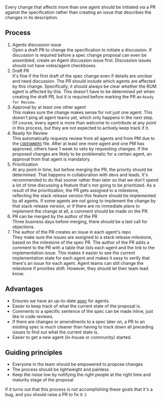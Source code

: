 Every change that affects more than one agent should be initiated via a PR against the specification rather than creating an issue that describes the changes in its description.

## Process

1. Agents discussion issue \
  Open a draft PR to change the specification to initiate a discussion.
  If discussion is required before a spec change proposal can even be assembled, create an Agent discussion issue first.
  Discussion issues should not have votes/agent checkboxes.
1. Draft PR \
  It's fine if the first draft of the spec change even if details are unclear and need discussion.
  The PR should include which agents are affected by this change.
  Specifically, it should always be clear whether the RUM agent is affected by this.
  This doesn't have to be determined yet when creating the draft PR,
  but it is required before marking the PR as `Ready for Review`.
1. Approval by at least one other agent \
  This makes sure the change makes sense for not just one agent.
  This doesn't ping all agent teams yet,
  which only happens in the next step.
  Of course,
  every agent is more than welcome to contribute at any point in this process,
  but they are not expected to actively keep track if it.
1. Ready for Review \
  This automatically requests review from all agents and from PM due to the [`CODEOWNERS`](https://github.com/elastic/apm/tree/master/.github/CODEOWNERS) file.
  After at least one more agent and one PM has approved, others have 1 week to veto by requesting changes.
  If the proposed changes are likely to be problematic for a certain agent,
  an approval from that agent is mandatory.
1. Prioritization \
  At any point in time,
  but before merging the PR,
  the priority should be determined.
  That happens in collaboration with devs and leads.
  It's recommended to do that sooner rather than later
  so that we don't spend a lot of time discussing a feature that's not going to be prioritized.
  As a result of the prioritization,
  the PR gets assigned to a milestone,
  reflecting the stack release version this feature should be implemented by all agents.
  If some agents are not going to implement the change by that stack release version,
  or if there are no immediate plans to implement the change at all,
  a comment should be made on the PR.
1. PR can be merged by the author of the PR \
  Three business days before merging, there should be a last call for objections.
1. The author of the PR creates an issue in each agent's repo \
  They make sure the issues are assigned to a stack release milestone,
  based on the milestone of the spec PR.
  The author of the PR adds a comment to the PR with a table that lists each agent and the link to the implementation issue.
  This makes it easier to see the current implementation state for each agent and makes it easy to verify that there's an issue for each agent.
  Agent teams can still change the milestone if priorities shift.
  However, they should let their team lead know.

## Advantages

- Ensures we have an up-to-date [spec](https://www.joelonsoftware.com/2000/08/09/the-joel-test-12-steps-to-better-code/) for agents.
- Easier to keep track of what the current state of the proposal is.
- Comments to a specific sentence of the spec can be made inline,
  just like in code reviews.
- If there are changes or amendments to a spec later on,
  a PR to an existing spec is much cleaner than having to track down all preceding issues to find out what the current state is.
- Easier to get a new agent (in-house or community) started.

## Guiding principles

- Everyone in the team should be empowered to propose changes
- The process should be lightweight and painless 
- Keep the noise low by notifying the right people at the right time and maturity stage of the proposal

If it turns out that this process is not accomplishing these goals that it's a bug,
and you should raise a PR to fix it :)
